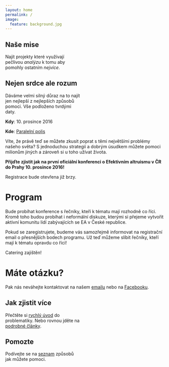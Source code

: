 ```yaml
---
layout: home
permalink: /
image:
  feature: background.jpg
---
```


<div class="tiles">

<div class="tile" style="width: 47%">
  <h2 class="post-title">Naše mise</h2>
  <p class="post-excerpt">Najít projekty které využívají pečlivou <em>analýzu</em> k tomu aby pomohly ostatním <em>nejvíce</em>.</p>
</div><!-- /.tile -->

<div class="tile" style="width: 47%">
  <h2 class="post-title">Nejen srdce ale rozum</h2>
  <p class="post-excerpt">Dáváme velmi silný důraz na to najít jen nejlepší z nejlepších způsobů pomoci. Vše podloženo tvrdými daty.</p>
</div><!-- /.tile -->


<!--
-->

</div><!-- /.tiles -->

<div style="clear: both;"></div>

**Kdy**: 10. prosince 2016

**Kde**: [Paralelní polis](https://www.paralelnipolis.cz/)

Víte, že právě teď se můžete zkusit poprat s těmi největšími problémy našeho
světa? S jednoduchou strategií a dobrým úsudkem můžete pomoci milionům jiných a
zároveň si u toho užívat života.

**Přijďte zjistit jak na první oficiální konferenci o Efektivním altruismu v ČR
do Prahy 10. prosince 2016!**

Registrace bude otevřena již brzy.

# Program

Bude probíhat konference s řečníky, kteří k tématu mají rozhodně co říci.
Kromě toho budou probíhat i neformální diskuze, kterými si přejeme vytvořit
aktivní komunitu lidí zabývajících se EA v České republice.

Pokud se zaregistrujete, budeme vás samozřejmě informovat na registrační email
o přesnějších bodech programu. Už teď můžeme slíbit řečníky, kteří mají k
tématu opravdu co říci!

Catering zajištěn!

# Máte otázku?

Pak nás neváhejte kontaktovat na našem [emailu](mailto:efektivnialtruismus@gmail.com)
nebo na [Facebooku](https://www.facebook.com/groups/efektivnialtruismuscz/505083673035289/).



<div class="tiles">
<div class="tile" style="width: 47%">
  <h2 class="post-title">Jak zjistit více</h2>
  <p class="post-excerpt">Přečtěte si <a href="http://efektivnialtruismus.cz/o-ea">rychlý úvod</a> do problematiky. Nebo rovnou jděte na <a href="http://efektivnialtruismus.cz/zdroje">podrobné články</a>.</p>
</div><!-- /.tile -->
<div class="tile" style="width: 47%">
  <h2 class="post-title">Pomozte</h2>
  <p class="post-excerpt">Podívejte se na <a href="http://efektivnialtruismus.cz/jak-pomoci">seznam</a> způsobů jak můžete pomoci.</p>
</div>
</div>
